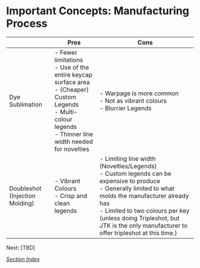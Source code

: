 # Important Concepts: Manufacturing Process

| | Pros | Cons |
| --- | ----------- | ----- |
| Dye Sublimation | - Fewer limitations <br> - Use of the entire keycap surface area <br> - (Cheaper) Custom Legends <br> - Multi-colour legends <br> - Thinner line width needed for novelties | - Warpage is more common <br> - Not as vibrant colours <br> - Blurrier Legends |
| Doubleshot (Injection Molding) | - Vibrant Colours <br> - Crisp and clean legends | - Limiting line width (Novelties/Legends) <br> - Custom legends can be expensive to produce <br> - Generally limited to what molds the manufacturer already has <br> - Limited to two colours per key (unless doing Tripleshot, but JTK is the only manufacturer to offer tripleshot at this time.) |


Next: [TBD]

*[Section Index](./index.md)*
